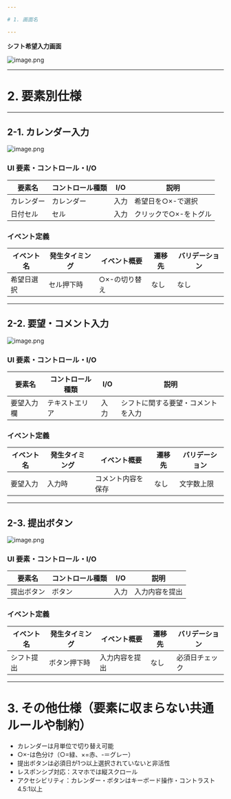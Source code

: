 ```yaml
---

# 1. 画面名

---
```


**シフト希望入力画面**

![image.png](image.png)

---

# 2. 要素別仕様

---

## 2-1. カレンダー入力

![image.png](image%201.png)

### UI 要素・コントロール・I/O

| 要素名         | コントロール種類 | I/O | 説明                                 |
|----------------|------------------|-----|--------------------------------------|
| カレンダー     | カレンダー       | 入力| 希望日を○×-で選択                   |
| 日付セル       | セル             | 入力| クリックで○×-をトグル                |

### イベント定義

| イベント名         | 発生タイミング | イベント概要               | 遷移先 | バリデーション |
|--------------------|---------------|----------------------------|--------|----------------|
| 希望日選択         | セル押下時     | ○×-の切り替え              | なし   | なし           |

---

## 2-2. 要望・コメント入力

![image.png](image%202.png)

### UI 要素・コントロール・I/O

| 要素名         | コントロール種類 | I/O | 説明                                 |
|----------------|------------------|-----|--------------------------------------|
| 要望入力欄     | テキストエリア   | 入力| シフトに関する要望・コメントを入力   |

### イベント定義

| イベント名         | 発生タイミング | イベント概要               | 遷移先 | バリデーション |
|--------------------|---------------|----------------------------|--------|----------------|
| 要望入力           | 入力時         | コメント内容を保存          | なし   | 文字数上限     |

---

## 2-3. 提出ボタン

![image.png](image%203.png)

### UI 要素・コントロール・I/O

| 要素名         | コントロール種類 | I/O | 説明                                 |
|----------------|------------------|-----|--------------------------------------|
| 提出ボタン     | ボタン           | 入力| 入力内容を提出                       |

### イベント定義

| イベント名         | 発生タイミング | イベント概要               | 遷移先 | バリデーション |
|--------------------|---------------|----------------------------|--------|----------------|
| シフト提出         | ボタン押下時   | 入力内容を提出             | なし   | 必須日チェック |

---

# 3. その他仕様（要素に収まらない共通ルールや制約）

- カレンダーは月単位で切り替え可能
- ○×-は色分け（○=緑、×=赤、-＝グレー）
- 提出ボタンは必須日が1つ以上選択されていないと非活性
- レスポンシブ対応：スマホでは縦スクロール
- アクセシビリティ：カレンダー・ボタンはキーボード操作・コントラスト4.5:1以上 
